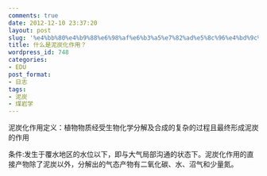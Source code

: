 ```yaml
---
comments: true
date: 2012-12-10 23:37:20
layout: post
slug: '%e4%bb%80%e4%b9%88%e6%98%af%e6%b3%a5%e7%82%ad%e5%8c%96%e4%bd%9c%e7%94%a8%ef%bc%9f'
title: 什么是泥炭化作用？
wordpress_id: 748
categories:
- EDU
post_format:
- 日志
tags:
- 泥炭
- 煤岩学
---
```


泥炭化作用定义：植物物质经受生物化学分解及合成的复杂的过程且最终形成泥炭的作用

条件:发生于覆水地区的水位以下，即与大气局部沟通的状态下。泥炭化作用的直接产物除了泥炭以外，分解出的气态产物有二氧化碳、水、沼气和少量氮。
